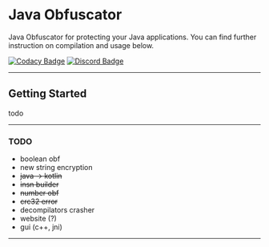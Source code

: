 # Java Obfuscator

Java Obfuscator for protecting your Java applications. You can find further instruction on compilation and usage below.

[![Codacy Badge](https://api.codacy.com/project/badge/Grade/99217dff32984be89736992f268a5f87)](https://github.com/alpheratzteam/obfuscator/)
[![Discord Badge](https://discordapp.com/api/guilds/615439391132876850/widget.png)](https://discord.gg/Teh8Sqb)

***

## Getting Started

todo

***

### TODO

- boolean obf
- new string encryption
- ~~java -> kotlin~~
- ~~insn builder~~
- ~~number obf~~
- ~~crc32 error~~
- decompilators crasher
- website (?)
- gui (c++, jni)

***
